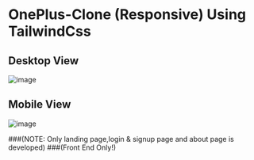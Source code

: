 # OnePlus-Clone (Responsive) Using TailwindCss

## Desktop View
![image](https://user-images.githubusercontent.com/109794266/180615282-c76c1258-8715-46fd-96aa-9b0014f61a92.png)

## Mobile View
![image](https://user-images.githubusercontent.com/109794266/180615364-13842a4f-0251-4c43-bed9-507748a63fd4.png)


###(NOTE: Only landing page,login & signup page and about page is developed)
###(Front End Only!)

